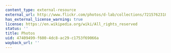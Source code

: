 ```yaml
---
content_type: external-resource
external_url: http://www.flickr.com/photos/d-lab/collections/72157623182423221/
has_external_license_warning: true
license: https://en.wikipedia.org/wiki/All_rights_reserved
status: ''
title: Photos
uid: 47409499-f600-4dc8-ac29-c1753f69066a
wayback_url: ''
---
```

